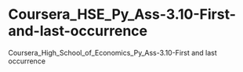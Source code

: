 # Coursera_HSE_Py_Ass-3.10-First-and-last-occurrence
Coursera_High_School_of_Economics_Py_Ass-3.10-First and last occurrence
